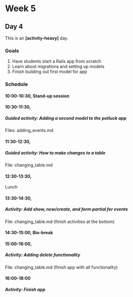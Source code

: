# Week 5
## Day 4
This is an **[activity-heavy]** day.

### Goals
1. Have students start a Rails app from scratch
2. Learn about migrations and setting up models
3. Finish building out first model for app

### Schedule
#### 10:00-10:30, Stand-up session

#### 10:30-11:30,
##### Guided activity: Adding a second model to the potluck app
Files: adding_events.md

#### 11:30-12:30,
##### Guided activity: How to make changes to a table
File: changing_table.md

#### 12:30-13:30,
Lunch

#### 13:30-14:30,
##### Activity: Add show, new/create, and form partial for events
File: changing_table.md (finish activities at the bottom)

#### 14:30-15:00, Bio-break

#### 15:00-16:00,
##### Activity: Adding delete functionality
File: changing_table.md (finish app with all functionality)

#### 16:00-18:00
##### Activity: Finish app
